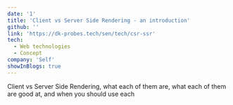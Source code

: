 ```yaml
---
date: '1'
title: 'Client vs Server Side Rendering - an introduction'
github: ''
link: 'https://dk-probes.tech/sen/tech/csr-ssr'
tech:
  - Web technologies
  - Concept
company: 'Self'
showInBlogs: true
---
```


Client vs Server Side Rendering, what each of them are, what each of them are good at, and when you should use each
